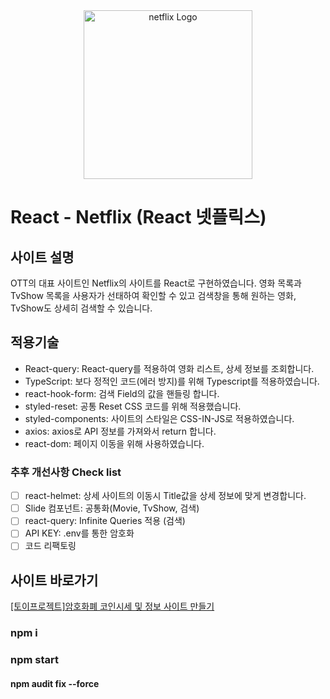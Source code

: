 
<div align="center"><img src="https://user-images.githubusercontent.com/50813871/182531598-d2c4bc3b-0823-4ba5-9e4b-d173bac271db.png" alt="netflix Logo" width="270px" height="auto"></div>

# React - Netflix (React 넷플릭스)
## 사이트 설명
OTT의 대표 사이트인 Netflix의 사이트를 React로 구현하였습니다.
영화 목록과 TvShow 목록을 사용자가 선태하여 확인할 수 있고 검색창을 통해 원하는 영화, TvShow도 상세히 검색할 수 있습니다.

## 적용기술
- React-query: React-query를 적용하여 영화 리스트, 상세 정보를 조회합니다.
- TypeScript: 보다 정적인 코드(에러 방지)를 위해 Typescript를 적용하였습니다.
- react-hook-form: 검색 Field의 값을 핸들링 합니다.
- styled-reset: 공통 Reset CSS 코드를 위해 적용했습니다.
- styled-components: 사이트의 스타일은 CSS-IN-JS로 적용하였습니다.
- axios: axios로 API 정보를 가져와서 return 합니다.
- react-dom: 페이지 이동을 위해 사용하였습니다.


### 추후 개선사항 Check list
- [ ] react-helmet: 상세 사이트의 이동시 Title값을 상세 정보에 맞게 변경합니다.
- [ ] Slide 컴포넌트: 공통화(Movie, TvShow, 검색)
- [ ] react-query: Infinite Queries 적용 (검색)
- [ ] API KEY: .env를 통한 암호화
- [ ] 코드 리팩토링

## 사이트 바로가기
<a href="https://heodokyung.github.io/react-netflix/" target="_blank">[토이프로젝트]암호화폐 코인시세 및 정보 사이트 만들기</a>


### npm i
### npm start
#### npm audit fix --force
